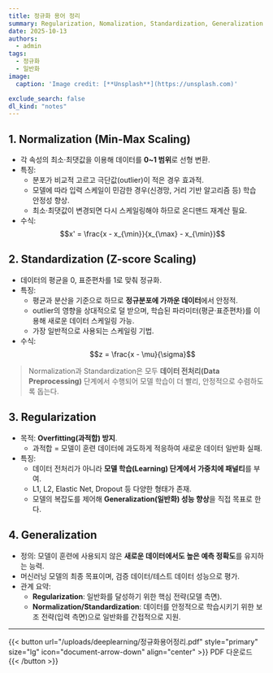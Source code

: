 ```yaml
---
title: 정규화 용어 정리
summary: Regularization, Nomalization, Standardization, Generalization 용어 비교 및 정리
date: 2025-10-13
authors:
  - admin
tags:
  - 정규화
  - 일반화
image:
  caption: 'Image credit: [**Unsplash**](https://unsplash.com)'

exclude_search: false
dl_kind: "notes"
---
```


## 1. Normalization (Min-Max Scaling)

- 각 속성의 최소·최댓값을 이용해 데이터를 **0~1 범위**로 선형 변환.
- 특징:
  - 분포가 비교적 고르고 극단값(outlier)이 적은 경우 효과적.
  - 모델에 따라 입력 스케일이 민감한 경우(신경망, 거리 기반 알고리즘 등) 학습 안정성 향상.
  - 최소·최댓값이 변경되면 다시 스케일링해야 하므로 온디맨드 재계산 필요.
- 수식:  
  $$x' = \frac{x - x_{\min}}{x_{\max} - x_{\min}}$$

## 2. Standardization (Z-score Scaling)

- 데이터의 평균을 0, 표준편차를 1로 맞춰 정규화.
- 특징:
  - 평균과 분산을 기준으로 하므로 **정규분포에 가까운 데이터**에서 안정적.
  - outlier의 영향을 상대적으로 덜 받으며, 학습된 파라미터(평균·표준편차)를 이용해 새로운 데이터 스케일링 가능.
  - 가장 일반적으로 사용되는 스케일링 기법.
- 수식:  
  $$z = \frac{x - \mu}{\sigma}$$

> Normalization과 Standardization은 모두 **데이터 전처리(Data Preprocessing)** 단계에서 수행되어 모델 학습이 더 빨리, 안정적으로 수렴하도록 돕는다.

## 3. Regularization

- 목적: **Overfitting(과적합) 방지**.
  - 과적합 = 모델이 훈련 데이터에 과도하게 적응하여 새로운 데이터 일반화 실패.
- 특징:
  - 데이터 전처리가 아니라 **모델 학습(Learning) 단계에서 가중치에 패널티**를 부여.
  - L1, L2, Elastic Net, Dropout 등 다양한 형태가 존재.
  - 모델의 복잡도를 제어해 **Generalization(일반화) 성능 향상**을 직접 목표로 한다.

## 4. Generalization

- 정의: 모델이 훈련에 사용되지 않은 **새로운 데이터에서도 높은 예측 정확도**를 유지하는 능력.
- 머신러닝 모델의 최종 목표이며, 검증 데이터/테스트 데이터 성능으로 평가.
- 관계 요약:
  - **Regularization**: 일반화를 달성하기 위한 핵심 전략(모델 측면).
  - **Normalization/Standardization**: 데이터를 안정적으로 학습시키기 위한 보조 전략(입력 측면)으로 일반화를 간접적으로 지원.
---
{{< button url="/uploads/deeplearning/정규화용어정리.pdf" style="primary" size="lg" icon="document-arrow-down" align="center" >}}
PDF 다운로드
{{< /button >}}